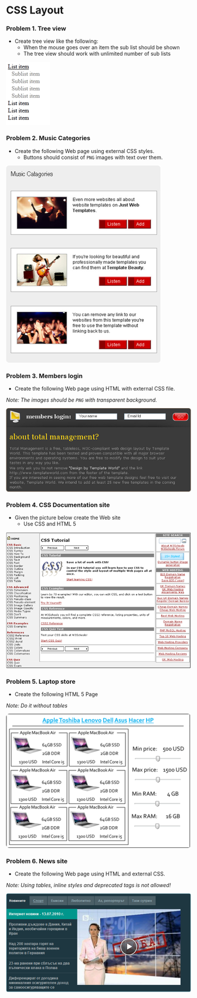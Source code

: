 CSS Layout
==========

### Problem 1. Tree view
*	Create tree view like the following:
	*	When the mouse goes over an item the sub list should be shown
	*	The tree view should work with unlimited number of sub lists

![picture1](https://github.com/b-slavov/Telerik-Software-Academy/blob/master/05.CSS%20Styling/03.CSS-Layout/images/homewrok/1-tree-view.png)

### Problem 2. Music Categories
*	Create the following Web page using external CSS styles.
	*	Buttons should consist of `PNG` images with text over them.

![picture2](https://github.com/b-slavov/Telerik-Software-Academy/blob/master/05.CSS%20Styling/03.CSS-Layout/images/homewrok/2-music-categories.png)

### Problem 3. Members login
*	Create the following Web page using HTML with external CSS file.

_Note: The images should be `PNG` with transparent background._

![picture3](https://github.com/b-slavov/Telerik-Software-Academy/blob/master/05.CSS%20Styling/03.CSS-Layout/images/homewrok/3-members-login.png)

### Problem 4. CSS Documentation site
*	Given the picture below create the Web site
	*	Use CSS and HTML 5

![picture4](https://github.com/b-slavov/Telerik-Software-Academy/blob/master/05.CSS%20Styling/03.CSS-Layout/images/homewrok/4-css-documentation-site.png)

### Problem 5. Laptop store
*	Create the following HTML 5 Page

_Note: Do it without tables_

![picture5](https://github.com/b-slavov/Telerik-Software-Academy/blob/master/05.CSS%20Styling/03.CSS-Layout/images/homewrok/5-laptop-store.png)

### Problem 6. News site
*	Create the following Web page using HTML and external CSS.

_Note: Using tables, inline styles and deprecated tags is *not* allowed!_

![picture6](https://github.com/b-slavov/Telerik-Software-Academy/blob/master/05.CSS%20Styling/03.CSS-Layout/images/homewrok/6-news-site.png)